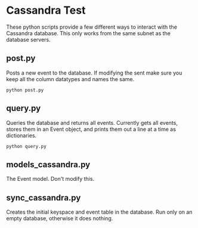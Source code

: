 Cassandra Test
==============

These python scripts provide a few different ways to interact with the Cassandra database. This only works from the same subnet as the database servers.

post.py
-------

Posts a new event to the database. If modifying the sent make sure you keep all the column datatypes and names the same.

```
python post.py
```

query.py
--------

Queries the database and returns all events. Currently gets all events, stores them in an Event object, and prints them out a line at a time as dictionaries.

```
python query.py
```

models_cassandra.py
-------------------

The Event model. Don't modify this.


sync_cassandra.py
-----------------

Creates the initial keyspace and event table in the database. Run only on an empty database, otherwise it does nothing.
